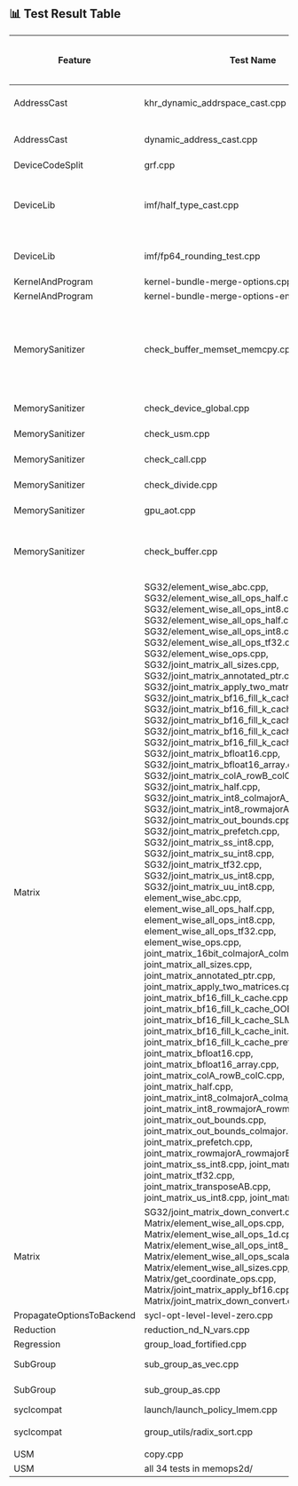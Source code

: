 ## 📊 Test Result Table

| Feature         | Test Name                      | Status (SPIRV-LLVM-Translator) | Marked Status (SPIR-V Backend)    | Actual Status (SPIR-V Backend) | Test Error               | Test Error Details |
|----------------|---------------------------------|--------------------------------|-----------------------------------|-------------------------------|---------------------------|-------------|
| AddressCast | khr_dynamic_addrspace_cast.cpp               | Pass                           |  XFAIL (CMPLRLLVM-64705)    |Fail           | Program terminate abonormally  | ```error: command failed with exit status: 255``` |
| AddressCast | dynamic_address_cast.cpp               | Pass                           |  XFAIL (CMPLRLLVM-64705)    |Fail           |  Program terminate abonormally | ```error: command failed with exit status: 255``` |
| DeviceCodeSplit | grf.cpp               | Pass                           |  **UNSUPPORTED (CMPLRLLVM-64705)**   | **Pass**           |  | |
| DeviceLib | imf/half_type_cast.cpp               | Pass                           |  XFAIL (CMPLRLLVM-64705)   |Fail            | Assertion fail | ```  half_type_cast.cpp.tmp1.out: /iusers/yixingzh/llvm/sycl/test-e2e/DeviceLib/imf/imf_utils.hpp:90: void test(sycl::queue &, std::initializer_list<InputTy>, std::initializer_list<OutputTy>, FuncTy, int) [InputTy = unsigned short, OutputTy = int, FuncTy = (lambda at /iusers/yixingzh/llvm/sycl/test-e2e/DeviceLib/imf/half_type_cast.cpp:40:10), EquTy = imf_utils_default_equ<int>]: Assertion `false' failed. ``` |
| DeviceLib | imf/fp64_rounding_test.cpp               | Pass                           |  XFAIL (CMPLRLLVM-64705)   |Fail            | Undefined SPIR-V instruction | ``` error: undefined reference to `_Z17__spirv_IAddCarryll'  error: backend compiler failed build. ```|
| KernelAndProgram | kernel-bundle-merge-options.cpp               | Pass                           |  Pass   |Pass           |  | |
| KernelAndProgram | kernel-bundle-merge-options-env.cpp               | Pass                           |  Pass   |Pass           |  | |
| MemorySanitizer | check_buffer_memset_memcpy.cpp | Pass                           | Unsupported (CMPLRLLVM-64052) | Fail            | `core dumped`   |  ```use-of-uninitialized-value use of size 8 at kernel <typeinfo name for check_memset(sycl::_V1::queue&)::{lambda(sycl::_V1::handler&)#2}::operator()(sycl::_V1::handler&) const::MyKernel1> LID(0, 0, 0) GID(0, 0, 0) #0 unsigned long sycl::_V1::accessor<int, 1, (sycl::_V1::access::mode)1026, (sycl::_V1::access::target)2014, (sycl::_V1::access::placeholder)0, sycl::_V1::ext::oneapi::accessor_property_list<>>::getLinearIndex<1>(sycl::_V1::id<1>) const /iusers/yixingzh/llvm/build/bin/../include/sycl/accessor.hpp:697 Aborted (core dumped) ```|
| MemorySanitizer | check_device_global.cpp        | Pass                           |  Unsupported (CMPLRLLVM-64052)| Fail           |Memory out-of-bound | ```[kernel] Private shadow memory out-of-bound(ptr: 0xff00fffffffb0058 -> 0xff01000002b43048, sid: 0, base: 0xff00f0000166d010)```|
| MemorySanitizer | check_usm.cpp                  | Pass                           |  Unsupported (CMPLRLLVM-64052)| Fail             | Memory out-of-bound |```[kernel] Private shadow memory out-of-bound(ptr: 0xff00fffffffe0000 -> 0xff010000027df7f0, sid: 0, base: 0xff00f00001000810)```|
| MemorySanitizer | check_call.cpp                  | Pass                           |  Unsupported (CMPLRLLVM-64052)| Fail           | Memory out-of-bound | ```[kernel] Private shadow memory out-of-bound(ptr: 0xff00fffffffe0000 -> 0xff010000033caff0, sid: 0, base: 0xff00f00000615010)```|
| MemorySanitizer | check_divide.cpp                | Pass                           |  Unsupported (CMPLRLLVM-64052)| Fail            | Memory out-of-bound | ```[kernel] Private shadow memory out-of-bound(ptr: 0xff00fffffffe0004 -> 0xff0100000289bff4, sid: 0, base: 0xff00f00000544010)```|
| MemorySanitizer | gpu_aot.cpp                     | Pass                           |  Unsupported (CMPLRLLVM-64052)| Fail            | Memory out-of-bound | ``` [kernel] Private shadow memory out-of-bound(ptr: 0xff00fffffffe0004 -> 0xff0100000289bff4, sid: 0, base: 0xff00f00000544010) ``` |
| MemorySanitizer | check_buffer.cpp               | Pass                           |  Unsupported (CMPLRLLVM-64052)|Fail            | `core dumped` | ```use of size 8 at kernel <typeinfo name for main::{lambda(sycl::_V1::handler&)#1}::operator()(sycl::_V1::handler&) const::MyKernel> LID(0, 0, 0) GID(0, 0, 0) #0 sycl::_V1::detail::array<1>::operator[](int) const /iusers/yixingzh/llvm/build/bin/../include/sycl/detail/array.hpp:73 Aborted (core dumped) ``` |
| Matrix | SG32/element_wise_abc.cpp, SG32/element_wise_all_ops_half.cpp,  SG32/element_wise_all_ops_int8.cpp, SG32/element_wise_all_ops_half.cpp, SG32/element_wise_all_ops_int8.cpp, SG32/element_wise_all_ops_tf32.cpp, SG32/element_wise_ops.cpp, SG32/joint_matrix_all_sizes.cpp, SG32/joint_matrix_annotated_ptr.cpp, SG32/joint_matrix_apply_two_matrices.cpp, SG32/joint_matrix_bf16_fill_k_cache.cpp, SG32/joint_matrix_bf16_fill_k_cache_SLM.cpp, SG32/joint_matrix_bf16_fill_k_cache_init.cpp, SG32/joint_matrix_bf16_fill_k_cache_unroll.cpp, SG32/joint_matrix_bf16_fill_k_cache_unroll_init.cpp, SG32/joint_matrix_bfloat16.cpp, SG32/joint_matrix_bfloat16_array.cpp, SG32/joint_matrix_colA_rowB_colC.cpp, SG32/joint_matrix_half.cpp, SG32/joint_matrix_int8_colmajorA_colmajorB.cpp, SG32/joint_matrix_int8_rowmajorA_rowmajorB.cpp, SG32/joint_matrix_out_bounds.cpp,  SG32/joint_matrix_prefetch.cpp, SG32/joint_matrix_ss_int8.cpp,  SG32/joint_matrix_su_int8.cpp,  SG32/joint_matrix_tf32.cpp,  SG32/joint_matrix_us_int8.cpp, SG32/joint_matrix_uu_int8.cpp, element_wise_abc.cpp, element_wise_all_ops_half.cpp,  element_wise_all_ops_int8.cpp, element_wise_all_ops_tf32.cpp, element_wise_ops.cpp,  joint_matrix_16bit_colmajorA_colmajorB.cpp,  joint_matrix_all_sizes.cpp, joint_matrix_annotated_ptr.cpp,  joint_matrix_apply_two_matrices.cpp, joint_matrix_bf16_fill_k_cache.cpp, joint_matrix_bf16_fill_k_cache_OOB.cpp, joint_matrix_bf16_fill_k_cache_SLM.cpp, joint_matrix_bf16_fill_k_cache_init.cpp, joint_matrix_bf16_fill_k_cache_prefetch.cpp, joint_matrix_bfloat16.cpp,  joint_matrix_bfloat16_array.cpp,  joint_matrix_colA_rowB_colC.cpp, joint_matrix_half.cpp, joint_matrix_int8_colmajorA_colmajorB.cpp, joint_matrix_int8_rowmajorA_rowmajorB.cpp, joint_matrix_out_bounds.cpp, joint_matrix_out_bounds_colmajor.cpp, joint_matrix_prefetch.cpp, joint_matrix_rowmajorA_rowmajorB.cpp, joint_matrix_ss_int8.cpp, joint_matrix_su_int8.cpp, joint_matrix_tf32.cpp, joint_matrix_transposeAB.cpp, joint_matrix_us_int8.cpp, joint_matrix_uu_int8.cpp| Pass                           |  Unsupported (CMPLRLLVM-64705)  |Fail            | Segmentation fault | No other error message generated |21
| Matrix |SG32/joint_matrix_down_convert.cpp, Matrix/element_wise_all_ops.cpp, Matrix/element_wise_all_ops_1d.cpp, Matrix/element_wise_all_ops_int8_packed.cpp, Matrix/element_wise_all_ops_scalar.cpp, Matrix/element_wise_all_sizes.cpp, Matrix/get_coordinate_ops.cpp, Matrix/joint_matrix_apply_bf16.cpp, Matrix/joint_matrix_down_convert.cpp | Pass                           |  Unsupported (CMPLRLLVM-64705)  |Fail            | `Segmentation violation` | ```IGC: Internal Compiler Error: Segmentation violation  ``` |
| PropagateOptionsToBackend | sycl-opt-level-level-zero.cpp               | Pass                           |  Pass   |Pass           |  | |
| Reduction | reduction_nd_N_vars.cpp               | Pass                           |  Pass   |Pass           |  | |
| Regression | group_load_fortified.cpp               | Pass                           |  **XFAIL (CMPLRLLVM-64705)**   |**Pass**            |  | |
| SubGroup | sub_group_as_vec.cpp               | Pass                           |  XFAIL (CMPLRLLVM-64705)   |Fail            | Result not matched | ``` Unexpected result [01,01] vs [01,00] error: command failed with exit status: 1 ```|
| SubGroup | sub_group_as.cpp               | Pass                           |  XFAIL (CMPLRLLVM-64705)   |Fail            |  Result not matched | ``` Unexpected result 0101 vs 0100 error: command failed with exit status: 1 ```|
| syclcompat | launch/launch_policy_lmem.cpp              | Pass                           |  **UNSUPPORTED (CMPLRLLVM-64705)**   |**Pass**           |  | |
| syclcompat | group_utils/radix_sort.cpp               | Pass                           |  UNSUPPORTED (Tracker: https://github.com/intel/llvm/issues/17400)   |Fail           | Test Result incorrect |```test_sort failed -2116943464,-2113928704,-2113928704,-2113928704,-2144337914,-2113929196 ...... ``` |
| USM | copy.cpp              | Pass                           |  **UNSUPPORTED**   | **Pass**           |  | |
| USM | all 34 tests in memops2d/ | Pass                           |  **UNSUPPORTED**   | **Pass**           |  | |